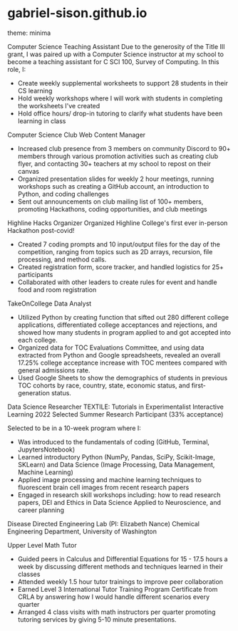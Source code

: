 # gabriel-sison.github.io
theme: minima

Computer Science Teaching Assistant
Due to the generosity of the Title III grant, I was paired up with a Computer Science instructor at my school to become a teaching assistant for C SCI 100, Survey of Computing. In this role, I:
- Create weekly supplemental worksheets to support 28 students in their CS learning
- Hold weekly workshops where I will work with students in completing the worksheets I've created
- Hold office hours/ drop-in tutoring to clarify what students have been learning in class

Computer Science Club Web Content Manager
- Increased club presence from 3 members on community Discord to 90+ members through various promotion activities such as creating club flyer, and contacting 30+ teachers at my school to repost on their canvas
- Organized presentation slides for weekly 2 hour meetings, running workshops such as creating a GitHub account, an introduction to Python, and coding challenges
- Sent out announcements on club mailing list of 100+ members, promoting Hackathons, coding opportunities, and club meetings

Highline Hacks Organizer
Organized Highline College's first ever in-person Hackathon post-covid!
- Created 7 coding prompts and 10 input/output files for the day of the competition, ranging from topics such as 2D arrays, recursion, file processing, and method calls.
- Created registration form, score tracker, and handled logistics for 25+ participants
- Collaborated with other leaders to create rules for event and handle food and room registration

TakeOnCollege Data Analyst
- Utilized Python by creating function that sifted out 280 different college applications, differentiated college acceptances and rejections, and showed how many students in program applied to and got accepted into each college.
- Organized data for TOC Evaluations Committee, and using data extracted from Python and Google spreadsheets, revealed an overall 17.25% college acceptance increase with TOC mentees compared with general admissions rate.
- Used Google Sheets to show the demographics of students in previous TOC cohorts by race, country, state, economic status, and first-generation status.

Data Science Researcher
TEXTILE: Tutorials in Experimentalist Interactive Learning
2022 Selected Summer Research Participant (33% acceptance)

Selected to be in a 10-week program where I:
- Was introduced to the fundamentals of coding (GitHub, Terminal, JupytersNotebook)
- Learned introductory Python (NumPy, Pandas, SciPy, Scikit-Image, SKLearn) and Data Science (Image Processing, Data Management, Machine Learning)
- Applied image processing and machine learning techniques to fluorescent brain cell images from recent research papers
- Engaged in research skill workshops including: how to read research papers, DEI and Ethics in Data Science Applied to Neuroscience, and career planning

Disease Directed Engineering Lab (PI: Elizabeth Nance)
Chemical Engineering Department, University of Washington

Upper Level Math Tutor
- Guided peers in Calculus and Differential Equations for 15 - 17.5 hours a week by discussing different methods and techniques learned in their classes
- Attended weekly 1.5 hour tutor trainings to improve peer collaboration
- Earned Level 3 International Tutor Training Program Certificate from CRLA by answering how I would handle different scenarios every quarter
- Arranged 4 class visits with math instructors per quarter promoting tutoring services by giving 5-10 minute presentations.
